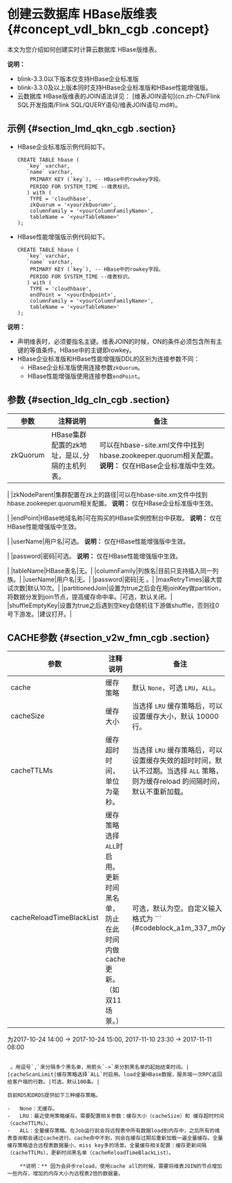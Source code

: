 # 创建云数据库 HBase版维表 {#concept_vdl_bkn_cgb .concept}

本文为您介绍如何创建实时计算云数据库 HBase版维表。

**说明：** 

-   blink-3.3.0以下版本仅支持HBase企业标准版
-   blink-3.3.0及以上版本同时支持HBase企业标准版和HBase性能增强版。
-   云数据库 HBase版维表的JOIN语法详见： [维表JOIN语句](cn.zh-CN/Flink SQL开发指南/Flink SQL/QUERY语句/维表JOIN语句.md#)。

## 示例 {#section_lmd_qkn_cgb .section}

-   HBase企业标准版示例代码如下。

    ``` {#codeblock_3go_e43_4kk .language-sql}
    CREATE TABLE hbase (
       `key` varchar, 
       `name` varchar,
        PRIMARY KEY (`key`), -- HBase中的rowkey字段。
        PERIOD FOR SYSTEM_TIME --维表标识。
       ) with (
        TYPE = 'cloudhbase',
        zkQuorum = '<yourzkQuorum>',
        columnFamily = '<yourColumnFamilyName>',
        tableName = '<yourTableName>'
    );
    ```

-   HBase性能增强版示例代码如下。

    ``` {#codeblock_7ip_n8u_u9r .language-sql}
    CREATE TABLE hbase (
       `key` varchar, 
       `name` varchar,
        PRIMARY KEY (`key`), -- HBase中的rowkey字段。
        PERIOD FOR SYSTEM_TIME --维表标识。
       ) with (
        TYPE = 'cloudhbase',
        endPoint = '<yourEndpoint>',
        columnFamily = '<yourColumnFamilyName>',
        tableName = '<yourTableName>'
    );
    ```


**说明：** 

-   声明维表时，必须要指名主键。维表JOIN的时候，ON的条件必须包含所有主键的等值条件。HBase中的主键即rowkey。
-   HBase企业标准版和HBase性能增强版DDL的区别为连接参数不同：
    -   HBase企业标准版使用连接参数`zkQuorum`。
    -   HBase性能增强版使用连接参数`endPoint`。

## 参数 {#section_ldg_cln_cgb .section}

|参数|注释说明|备注|
|--|----|--|
|zkQuorum|HBase集群配置的zk地址，是以`,`分隔的主机列表。|可以在hbase-site.xml文件中找到hbase.zookeeper.quorum相关配置。 **说明：** 仅在HBase企业标准版中生效。

 |
|zkNodeParent|集群配置在zk上的路径|可以在hbase-site.xm文件中找到hbase.zookeeper.quorum相关配置。 **说明：** 仅在HBase企业标准版中生效。

 |
|endPoint|HBase地域名称|可在购买的HBase实例控制台中获取。 **说明：** 仅在HBase性能增强版中生效。

 |
|userName|用户名|可选。 **说明：** 仅在HBase性能增强版中生效。

 |
|password|密码|可选。 **说明：** 仅在HBase性能增强版中生效。

 |
|tableName|HBase表名|无。|
|columnFamily|列族名|目前只支持插入同一列族。|
|userName|用户名|无。|
|password|密码|无 。|
|maxRetryTimes|最大尝试次数|默认10次。|
|partitionedJoin|设置为true之后会在用joinKey做partition，将数据分发到join节点，提高缓存命中率。|可选，默认关闭。|
|shuffleEmptyKey|设置为true之后遇到空key会随机往下游做shuffle，否则往0号下游发。|建议打开。|

## CACHE参数 {#section_v2w_fmn_cgb .section}

|参数|注释说明|备注|
|--|----|--|
|cache|缓存策略|默认 `None`，可选 `LRU`，`ALL`。|
|cacheSize|缓存大小|当选择 `LRU` 缓存策略后，可以设置缓存大小，默认 10000 行。|
|cacheTTLMs|缓存超时时间，单位为毫秒。|当选择 `LRU` 缓存策略后，可以设置缓存失效的超时时间，默认不过期。当选择 `ALL` 策略，则为缓存reload 的间隔时间，默认不重新加载。|
|cacheReloadTimeBlackList|缓存策略选择`ALL`时启用。更新时间黑名单，防止在此时间内做cache更新。（如双11场景。）|可选，默认为空。自定义输入格式为 ``` {#codeblock_a1m_337_m0y}
为2017-10-24 14:00 -> 2017-10-24 15:00, 2017-11-10 23:30 -> 2017-11-11
            08:00
```

 。用逗号`,`来分隔多个黑名单，用箭头`->`来分割黑名单的起始结束时间。|
|cacheScanLimit|缓存策略选择`ALL`时启用。load全量HBase数据，服务端一次RPC返回给客户端的行数。|可选，默认100条。|

目前RDS和DRDS提供如下三种缓存策略。

-   None：无缓存。
-   LRU：最近使用策略缓存。需要配置相关参数：缓存大小（cacheSize）和 缓存超时时间（cacheTTLMs）。
-   ALL：全量缓存策略。在Job运行前会将远程表中所有数据load到内存中，之后所有的维表查询都会通过cache进行。cache命中不到，则会在缓存过期后重新加载一遍全量缓存。全量缓存策略适合远程表数据量小、miss key多的场景。全量缓存相关配置：缓存更新间隔（cacheTTLMs），更新时间黑名单（cacheReloadTimeBlackList）。

    **说明：** 因为会异步reload，使用cache all的时候，需要将维表JOIN的节点增加一些内存，增加的内存大小为远程表2倍的数据量。


